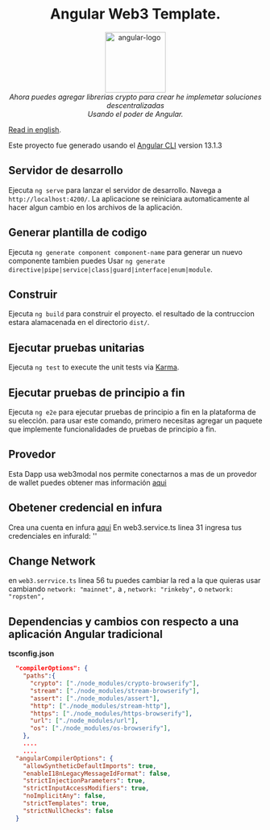 <h1 align="center">Angular Web3 Template.</h1>

<p align="center">
  <img src="https://angular.io/assets/images/logos/angular/angular.svg" alt="angular-logo" width="120px" height="120px"/>
  <br>
  <i>Ahora puedes agregar librerias crypto para crear he implemetar soluciones descentralizadas
    <br>Usando el poder de Angular.</i>
  <br>
</p>






[Read in english][english].

[english]: README.md


Este proyecto fue generado usando el  [Angular CLI](https://github.com/angular/angular-cli) version 13.1.3

## Servidor de desarrollo

Ejecuta `ng serve` para lanzar el servidor de desarrollo. Navega a `http://localhost:4200/`. La aplicacione se reiniciara automaticamente al hacer algun cambio en los archivos de la aplicación.

## Generar plantilla de codigo

Ejecuta `ng generate component component-name` para generar un nuevo componente tambien puedes
Usar `ng generate directive|pipe|service|class|guard|interface|enum|module`.

## Construir

Ejecuta `ng build` para construir el proyecto. el resultado de la contruccion estara alamacenada en el directorio `dist/`.

## Ejecutar pruebas unitarias 

Ejecuta `ng test` to execute the unit tests via [Karma](https://karma-runner.github.io).

## Ejecutar pruebas de principio a fin

Ejecuta `ng e2e` para ejecutar pruebas de principio a fin en la plataforma de su elección. para usar este comando, primero necesitas agregar un paquete que implemente funcionalidades de pruebas de principio a fin.

## Provedor
Esta Dapp usa web3modal nos permite conectarnos a mas de un provedor de wallet 
puedes obtener mas información [aqui](https://github.com/Web3Modal/web3modal)

## Obetener credencial en infura 

Crea una cuenta en infura [aqui](https://infura.io/)
En web3.service.ts linea 31 ingresa tus credenciales en infuraId: ''

## Change Network

en ``web3.serrvice.ts`` linea 56 tu puedes cambiar la red a la que quieras usar cambiando
 ``network: "mainnet",``  a , ``network: "rinkeby",``  o  ``network: "ropsten",``

## Dependencias y cambios con respecto a una aplicación Angular tradicional 

**tsconfig.json**

```json 
  "compilerOptions": {
    "paths":{
      "crypto": ["./node_modules/crypto-browserify"],
      "stream": ["./node_modules/stream-browserify"],
      "assert": ["./node_modules/assert"],
      "http": ["./node_modules/stream-http"],
      "https": ["./node_modules/https-browserify"],
      "url": ["./node_modules/url"],
      "os": ["./node_modules/os-browserify"],
    },
    ....
    ....
  "angularCompilerOptions": {
    "allowSyntheticDefaultImports": true,
    "enableI18nLegacyMessageIdFormat": false,
    "strictInjectionParameters": true,
    "strictInputAccessModifiers": true,
    "noImplicitAny": false,
    "strictTemplates": true,
    "strictNullChecks": false
  }

```

